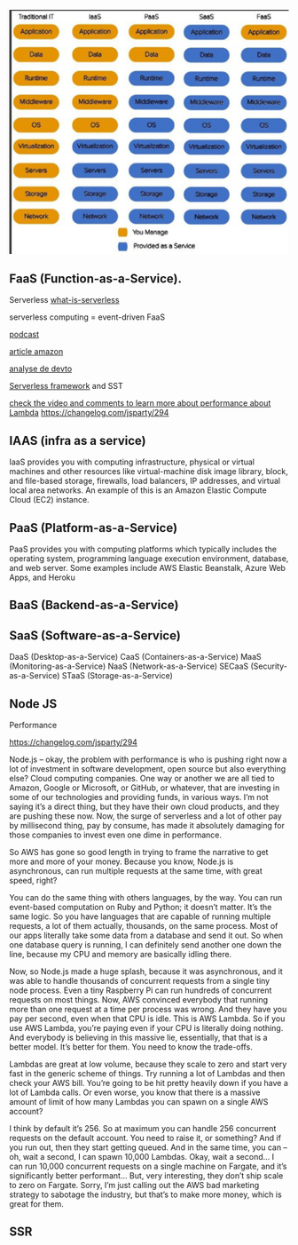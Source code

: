 ![Alt text](image-12.png)

## FaaS (Function-as-a-Service).  
Serverless
[what-is-serverless](https://www.redhat.com/fr/topics/cloud-native-apps/what-is-serverless)

serverless computing = event-driven FaaS


[podcast](https://www.redhat.com/en/command-line-heroes/season-2/at-your-serverless)

[article amazon](https://www.primevideotech.com/video-streaming/scaling-up-the-prime-video-audio-video-monitoring-service-and-reducing-costs-by-90)

[analyse de devto](https://dev.to/indika_wimalasuriya/amazon-prime-videos-90-cost-reduction-throuh-moving-to-monolithic-k4a)

[Serverless framework](https://www.serverless.com/) and SST 

[check the video and comments to learn more about performance about Lambda](https://www.youtube.com/watch?v=7l3H6iY8Obg)
https://changelog.com/jsparty/294

## IAAS (infra as a service)
IaaS provides you with computing infrastructure, physical or virtual machines and other resources like virtual-machine disk image library, block, and file-based storage, firewalls, load balancers, IP addresses, and virtual local area networks. An example of this is an Amazon Elastic Compute Cloud (EC2) instance.

## PaaS (Platform-as-a-Service)
PaaS provides you with computing platforms which typically includes the operating system, programming language execution environment, database, and web server. Some examples include AWS Elastic Beanstalk, Azure Web Apps, and Heroku


## BaaS (Backend-as-a-Service) 


## SaaS (Software-as-a-Service) 


DaaS (Desktop-as-a-Service) 
CaaS (Containers-as-a-Service) 
MaaS (Monitoring-as-a-Service) 
NaaS (Network-as-a-Service)
SECaaS (Security-as-a-Service)
STaaS (Storage-as-a-Service)



## Node JS

Performance

https://changelog.com/jsparty/294

Node.js – okay, the problem with performance is who is pushing right now a lot of investment in software development, open source but also everything else? Cloud computing companies. One way or another we are all tied to Amazon, Google or Microsoft, or GitHub, or whatever, that are investing in some of our technologies and providing funds, in various ways. I’m not saying it’s a direct thing, but they have their own cloud products, and they are pushing these now. Now, the surge of serverless and a lot of other pay by millisecond thing, pay by consume, has made it absolutely damaging for those companies to invest even one dime in performance.

So AWS has gone so good length in trying to frame the narrative to get more and more of your money. Because you know, Node.js is asynchronous, can run multiple requests at the same time, with great speed, right?

You can do the same thing with others languages, by the way. You can run event-based computation on Ruby and Python; it doesn’t matter. It’s the same logic. So you have languages that are capable of running multiple requests, a lot of them actually, thousands, on the same process. Most of our apps literally take some data from a database and send it out. So when one database query is running, I can definitely send another one down the line, because my CPU and memory are basically idling there.

Now, so Node.js made a huge splash, because it was asynchronous, and it was able to handle thousands of concurrent requests from a single tiny node process. Even a tiny Raspberry Pi can run hundreds of concurrent requests on most things. Now, AWS convinced everybody that running more than one request at a time per process was wrong. And they have you pay per second, even when that CPU is idle. This is AWS Lambda. So if you use AWS Lambda, you’re paying even if your CPU is literally doing nothing. And everybody is believing in this massive lie, essentially, that that is a better model. It’s better for them. You need to know the trade-offs.

Lambdas are great at low volume, because they scale to zero and start very fast in the generic scheme of things. Try running a lot of Lambdas and then check your AWS bill. You’re going to be hit pretty heavily down if you have a lot of Lambda calls. Or even worse, you know that there is a massive amount of limit of how many Lambdas you can spawn on a single AWS account?

I think by default it’s 256. So at maximum you can handle 256 concurrent requests on the default account. You need to raise it, or something? And if you run out, then they start getting queued. And in the same time, you can – oh, wait a second, I can spawn 10,000 Lambdas. Okay, wait a second… I can run 10,000 concurrent requests on a single machine on Fargate, and it’s significantly better performant… But, very interesting, they don’t ship scale to zero on Fargate. Sorry, I’m just calling out the AWS bad marketing strategy to sabotage the industry, but that’s to make more money, which is great for them.


## SSR

